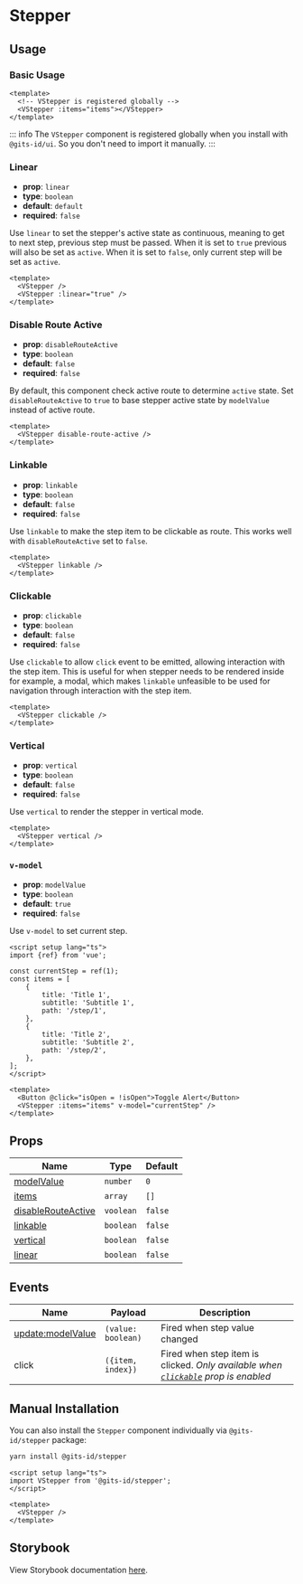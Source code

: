 <script setup lang="ts">
import {VStepper} from '@gits-id/ui';
</script>

# Stepper

## Usage

### Basic Usage

```vue
<template>
  <!-- VStepper is registered globally -->
  <VStepper :items="items"></VStepper>
</template>
```

<LivePreview src="components-stepper--default" height="250" />

::: info
The `VStepper` component is registered globally when you install with `@gits-id/ui`. So you don't need to import it manually.
:::

### Linear

- **prop**: `linear`
- **type**: `boolean`
- **default**: `default`
- **required**: `false`

Use `linear` to set the stepper's active state as continuous, meaning to get to next step, previous step must be passed.
When it is set to `true` previous will also be set as `active`.
When it is set to `false`, only current step will be set as `active`.

```vue
<template>
  <VStepper />
  <VStepper :linear="true" />
</template>
```

<LivePreview src="components-stepper--linear" />

### Disable Route Active

- **prop**: `disableRouteActive`
- **type**: `boolean`
- **default**: `false`
- **required**: `false`

By default, this component check active route to determine `active` state. 
Set `disableRouteActive` to `true` to base stepper active state by `modelValue` instead of active route.

```vue
<template>
  <VStepper disable-route-active />
</template>
```

<LivePreview src="components-stepper--disable-route-active" height="200"/>

### Linkable

- **prop**: `linkable`
- **type**: `boolean`
- **default**: `false`
- **required**: `false`

Use `linkable` to make the step item to be clickable as route. This works well with `disableRouteActive` set to `false`.

```vue
<template>
  <VStepper linkable />
</template>
```

### Clickable

- **prop**: `clickable`
- **type**: `boolean`
- **default**: `false`
- **required**: `false`

Use `clickable` to allow `click` event to be emitted, allowing interaction with the step item. This is useful for when
stepper needs to be rendered inside for example, a modal, which makes `linkable` unfeasible to be used for navigation
through interaction with the step item.

```vue
<template>
  <VStepper clickable />
</template>
```

<LivePreview src="components-stepper--clickable" height="600"/>

### Vertical

- **prop**: `vertical`
- **type**: `boolean`
- **default**: `false`
- **required**: `false`

Use `vertical` to render the stepper in vertical mode.

```vue
<template>
  <VStepper vertical />
</template>
```

<LivePreview src="components-stepper--vertical" />

### `v-model`

- **prop**: `modelValue`
- **type**: `boolean`
- **default**: `true`
- **required**: `false`

Use `v-model` to set current step.

```vue{10}
<script setup lang="ts">
import {ref} from 'vue';

const currentStep = ref(1);
const items = [
    {
        title: 'Title 1',
        subtitle: 'Subtitle 1',
        path: '/step/1',
    },
    {
        title: 'Title 2',
        subtitle: 'Subtitle 2',
        path: '/step/2',
    },
];
</script>

<template>
  <Button @click="isOpen = !isOpen">Toggle Alert</Button>
  <VStepper :items="items" v-model="currentStep" />
</template>
```

<LivePreview src="components-stepper--v-model" height="250" />

## Props

| Name                                        | Type      | Default |
|---------------------------------------------|-----------|---------|
| [modelValue](#name)                         | `number`  | `0`     |
| [items](#items)                             | `array`   | `[]`    |
| [disableRouteActive](#disable-route-active) | `voolean` | `false` |
| [linkable](#linkable)                       | `boolean` | `false` |
| [vertical](#vertical)                       | `boolean` | `false` |
| [linear](#linear)                           | `boolean` | `false` |

## Events

| Name                                   | Payload            | Description                                                                                      |
|----------------------------------------|--------------------|--------------------------------------------------------------------------------------------------|
| [update:modelValue](#updateModelValue) | `(value: boolean)` | Fired when step value changed                                                                    |
| click                                  | `({item, index})`  | Fired when step item is clicked. *Only available when [`clickable`](#clickable) prop is enabled* |


## Manual Installation

You can also install the `Stepper` component individually via `@gits-id/stepper` package:

```bash
yarn install @gits-id/stepper
```

```vue
<script setup lang="ts">
import VStepper from '@gits-id/stepper';
</script>

<template>
  <VStepper />
</template>
```

## Storybook

View Storybook documentation [here](https://gits-ui.web.app/?path=/story/components-stepper--default).
